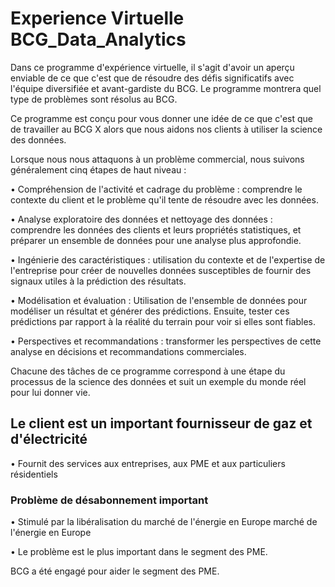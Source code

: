 # Experience Virtuelle BCG_Data_Analytics
Dans ce programme d'expérience virtuelle, il s'agit d'avoir un aperçu enviable de ce que c'est que de résoudre des défis significatifs avec l'équipe diversifiée et avant-gardiste du BCG. Le programme montrera quel type de problèmes sont résolus au BCG.

Ce programme est conçu pour vous donner une idée de ce que c'est que de travailler au BCG X alors que nous aidons nos clients à utiliser la science des données.

Lorsque nous nous attaquons à un problème commercial, nous suivons généralement cinq étapes de haut niveau :

• Compréhension de l'activité et cadrage du problème : comprendre le contexte du client et le problème qu'il tente de résoudre avec les données.

• Analyse exploratoire des données et nettoyage des données : comprendre les données des clients et leurs propriétés statistiques, et préparer un ensemble de données pour une analyse plus approfondie.

• Ingénierie des caractéristiques : utilisation du contexte et de l'expertise de l'entreprise pour créer de nouvelles données susceptibles de fournir des signaux utiles à la prédiction des résultats.

• Modélisation et évaluation : Utilisation de l'ensemble de données pour modéliser un résultat et générer des prédictions. Ensuite, tester ces prédictions par rapport à la réalité du terrain pour voir si elles sont fiables.

• Perspectives et recommandations : transformer les perspectives de cette analyse en décisions et recommandations commerciales.

Chacune des tâches de ce programme correspond à une étape du processus de la science des données et suit un exemple du monde réel pour lui donner vie.

## Le client est un important fournisseur de gaz et d'électricité
• Fournit des services aux entreprises, aux PME et aux particuliers résidentiels

### Problème de désabonnement important
• Stimulé par la libéralisation du marché de l'énergie en Europe 
marché de l'énergie en Europe

• Le problème est le plus important dans le segment des PME.

BCG a été engagé pour aider le segment des PME.
